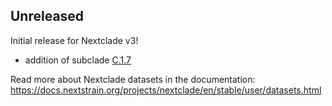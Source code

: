## Unreleased

Initial release for Nextclade v3!

 - addition of subclade [C.1.7](https://github.com/influenza-clade-nomenclature/seasonal_A-H1N1pdm_HA/blob/main/subclades/C.1.7.yml)

Read more about Nextclade datasets in the documentation: https://docs.nextstrain.org/projects/nextclade/en/stable/user/datasets.html
